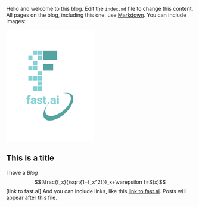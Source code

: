 Hello and welcome to this blog. Edit the `index.md` file to change this content. All pages on the blog, including this one, use [Markdown](https://guides.github.com/features/mastering-markdown/). You can include images:

![Image of fast.ai logo](images/logo.png)

## This is a title
I have a *Blog*
$$(\frac{f_x}{\sqrt{1+f_x^2}})_x+\varepsilon f=S(x)$$
[link to fast.ai]
And you can include links, like this [link to fast.ai](https://www.fast.ai). Posts will appear after this file. 
